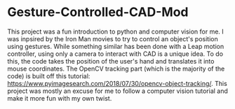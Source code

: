 # Gesture-Controlled-CAD-Mod
This project was a fun introduction to python and computer vision for me. I was inpsired by the Iron Man movies to try to control an object's position using gestures. While something similar has been done with a Leap motion controller, using only a camera to interact with CAD is a unique idea. To do this, the code takes the position of the user's hand and translates it into mouse coordinates. The OpenCV tracking part (which is the majority of the code) is built off this tutorial: https://www.pyimagesearch.com/2018/07/30/opencv-object-tracking/. This project was mostly an excuse for me to follow a computer vision tutorial and make it more fun with my own twist. 

